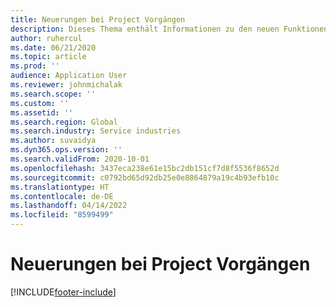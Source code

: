 ```yaml
---
title: Neuerungen bei Project Vorgängen
description: Dieses Thema enthält Informationen zu den neuen Funktionen und Funktionalitäten in Microsoft Dynamics 365 Project Vorgängen.
author: ruhercul
ms.date: 06/21/2020
ms.topic: article
ms.prod: ''
audience: Application User
ms.reviewer: johnmichalak
ms.search.scope: ''
ms.custom: ''
ms.assetid: ''
ms.search.region: Global
ms.search.industry: Service industries
ms.author: suvaidya
ms.dyn365.ops.version: ''
ms.search.validFrom: 2020-10-01
ms.openlocfilehash: 3437eca238e61e15bc2db151cf7d8f5536f8652d
ms.sourcegitcommit: c0792bd65d92db25e0e8864879a19c4b93efb10c
ms.translationtype: HT
ms.contentlocale: de-DE
ms.lasthandoff: 04/14/2022
ms.locfileid: "8599499"
---
```

# <a name="whats-new-in-project-operations"></a>Neuerungen bei Project Vorgängen


[!INCLUDE[footer-include](../includes/footer-banner.md)]